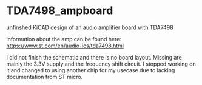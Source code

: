 # TDA7498_ampboard
 unfinshed KiCAD design of an audio amplifier board with TDA7498


information about the amp can be found here: https://www.st.com/en/audio-ics/tda7498.html

I did not finish the schematic and there is no board layout.
Missing are mainly the 3.3V supply and the frequency shift circuit.
I stopped working on it and changed to using another chip for my usecase due to lacking documentation from ST micro.